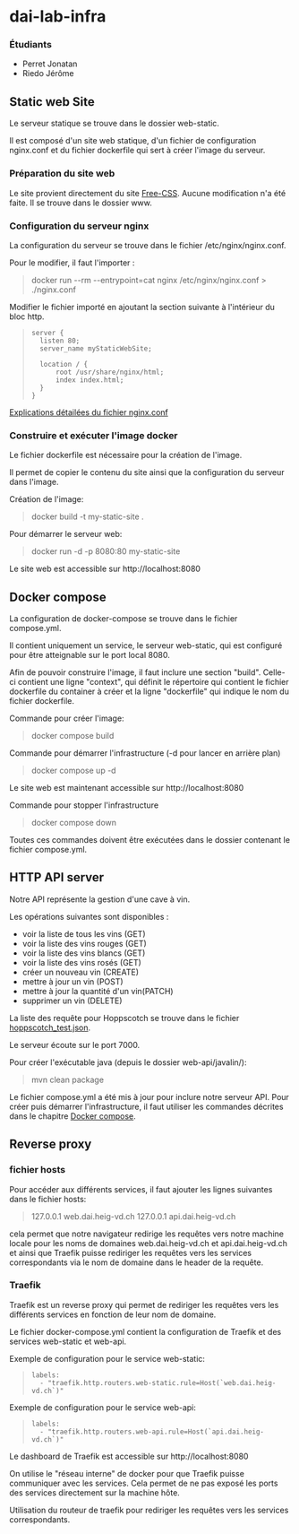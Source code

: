# dai-lab-infra
### Étudiants
- Perret Jonatan
- Riedo Jérôme

## Static web Site
Le serveur statique se trouve dans le dossier web-static.

Il est composé d'un site web statique, d'un fichier de configuration nginx.conf et du fichier dockerfile qui sert à créer l'image du serveur.

### Préparation du site web
Le site provient directement du site [Free-CSS](https://www.free-css.com/free-css-templates). Aucune modification n'a été faite. Il se trouve dans le dossier www.

### Configuration du serveur nginx
La configuration du serveur se trouve dans le fichier /etc/nginx/nginx.conf.

Pour le modifier, il faut l'importer :
> docker run --rm --entrypoint=cat nginx /etc/nginx/nginx.conf > ./nginx.conf

Modifier le fichier importé en ajoutant la section suivante à l'intérieur du bloc http.
>     server {
>       listen 80;
>       server_name myStaticWebSite;
>
>       location / {
>           root /usr/share/nginx/html;
>           index index.html;
>       }
>     }

[Explications détailées du fichier nginx.conf](./explications_configuration_nginx.md)


### Construire et exécuter l'image docker
Le fichier dockerfile est nécessaire pour la création de l'image.

Il permet de copier le contenu du site ainsi que la configuration du serveur dans l'image.

Création de l'image:
> docker build -t my-static-site .

Pour démarrer le serveur web:
> docker run -d -p 8080:80 my-static-site

Le site web est accessible sur http://localhost:8080

## Docker compose

La configuration de docker-compose se trouve dans le fichier compose.yml.

Il contient uniquement un service, le serveur web-static, qui est configuré pour être atteignable sur le port local 8080.

Afin de pouvoir construire l'image, il faut inclure une section "build". Celle-ci contient une ligne "context", qui définit le répertoire qui contient le fichier dockerfile du container à créer et la ligne "dockerfile" qui indique le nom du fichier dockerfile.

Commande pour créer l'image:
> docker compose build

Commande pour démarrer l'infrastructure (-d pour lancer en arrière plan)
> docker compose up -d

Le site web est maintenant accessible sur http://localhost:8080

Commande pour stopper l'infrastructure
> docker compose down

Toutes ces commandes doivent être exécutées dans le dossier contenant le fichier compose.yml.

## HTTP API server

Notre API représente la gestion d'une cave à vin.

Les opérations suivantes sont disponibles :
 - voir la liste de tous les vins (GET)
 - voir la liste des vins rouges (GET)
 - voir la liste des vins blancs (GET)
 - voir la liste des vins rosés (GET)
 - créer un nouveau vin (CREATE)
 - mettre à jour un vin (POST)
 - mettre à jour la quantité d'un vin(PATCH)
 - supprimer un vin (DELETE)

La liste des requête pour Hoppscotch se trouve dans le fichier [hoppscotch_test.json](./web-api/hoppscotch_test.json).

Le serveur écoute sur le port 7000.

Pour créer l'exécutable java (depuis le dossier web-api/javalin/):
> mvn clean package

Le fichier compose.yml a été mis à jour pour inclure notre serveur API. Pour créer puis démarrer l'infrastructure, il faut utiliser les commandes décrites dans le chapitre [Docker compose](#docker-compose).

## Reverse proxy
### fichier hosts
Pour accéder aux différents services, il faut ajouter les lignes suivantes dans le fichier hosts:
> 127.0.0.1 web.dai.heig-vd.ch
> 127.0.0.1 api.dai.heig-vd.ch

cela permet que notre navigateur redirige les requêtes vers notre machine locale pour les noms de domaines web.dai.heig-vd.ch et api.dai.heig-vd.ch et ainsi que Traefik puisse rediriger les requêtes vers les services correspondants via le nom de domaine dans le header de la requête.

### Traefik
Traefik est un reverse proxy qui permet de rediriger les requêtes vers les différents services en fonction de leur nom de domaine.

Le fichier docker-compose.yml contient la configuration de Traefik et des services web-static et web-api.

Exemple de configuration pour le service web-static:
>     labels: 
>       - "traefik.http.routers.web-static.rule=Host(`web.dai.heig-vd.ch`)"

Exemple de configuration pour le service web-api:
>     labels:
>       - "traefik.http.routers.web-api.rule=Host(`api.dai.heig-vd.ch`)"

Le dashboard de Traefik est accessible sur http://localhost:8080

On utilise le "réseau interne" de docker pour que Traefik puisse communiquer avec les services.
Cela permet de ne pas exposé les ports des services directement sur la machine hôte.

Utilisation du routeur de traefik pour rediriger les requêtes vers les services correspondants.


